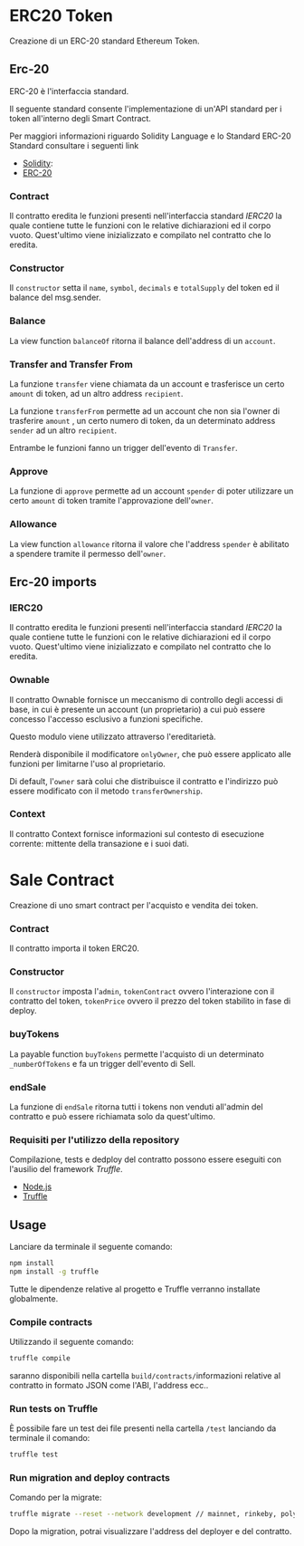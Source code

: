 # ERC20 Token

Creazione di un ERC-20 standard Ethereum Token.

## Erc-20

ERC-20 è l'interfaccia standard. 

Il seguente standard consente l'implementazione di un'API standard per i token all'interno degli Smart Contract. 

Per maggiori informazioni riguardo Solidity Language e lo Standard ERC-20 Standard consultare i seguenti link

- [Solidity](https://solidity.readthedocs.io/en/v0.6.8/): 
- [ERC-20](https://ethereum.org/it/developers/docs/standards/tokens/erc-20/)

### Contract

Il contratto eredita le funzioni presenti nell'interfaccia standard _IERC20_ la quale contiene tutte le funzioni con le relative
dichiarazioni ed il corpo vuoto.
Quest'ultimo viene inizializzato e compilato nel contratto che lo eredita.

### Constructor

Il `constructor` setta il `name`, `symbol`, `decimals` e `totalSupply` del token ed il balance del msg.sender.

### Balance

La view function `balanceOf` ritorna il balance dell'address di un `account`.

### Transfer and Transfer From

La funzione `transfer` viene chiamata da un account e trasferisce un certo `amount` di token, ad un altro address `recipient`.

La funzione `transferFrom` permette ad un account che non sia l'owner di trasferire `amount` , un certo numero di token, da un determinato address `sender` ad un altro `recipient`.

Entrambe le funzioni fanno un trigger  dell'evento di `Transfer`.

### Approve

La funzione di `approve` permette ad un account `spender` di poter utilizzare un certo `amount` di token tramite l'approvazione dell'`owner`.


### Allowance

La view function `allowance` ritorna il valore che l'address `spender` è abilitato a spendere tramite il permesso dell'`owner`.

## Erc-20 imports

### IERC20 

Il contratto eredita le funzioni presenti nell'interfaccia standard _IERC20_ la quale contiene tutte le funzioni con le relative
dichiarazioni ed il corpo vuoto.
Quest'ultimo viene inizializzato e compilato nel contratto che lo eredita.

### Ownable

Il contratto Ownable fornisce un meccanismo di controllo degli accessi di base, in cui è presente un account (un proprietario) a cui può essere concesso l'accesso esclusivo a funzioni specifiche.

Questo modulo viene utilizzato attraverso l'ereditarietà.

Renderà disponibile il modificatore `onlyOwner`, che può essere applicato alle funzioni per limitarne l'uso al proprietario.

Di default, l'`owner` sarà colui che distribuisce il contratto e l'indirizzo può essere modificato con il metodo `transferOwnership`.

### Context

Il contratto Context fornisce informazioni sul contesto di esecuzione corrente:
mittente della transazione e i suoi dati. 

# Sale Contract 
Creazione di uno smart contract per l'acquisto e vendita dei token.

### Contract
Il contratto importa il token ERC20.

### Constructor

Il `constructor` imposta l'`admin`, `tokenContract` ovvero l'interazione con il contratto del token, `tokenPrice` ovvero il prezzo del token stabilito in fase di deploy.

### buyTokens

La payable function `buyTokens` permette l'acquisto di un determinato `_numberOfTokens` e fa un trigger dell'evento di Sell.

### endSale
La funzione di `endSale` ritorna tutti i tokens non venduti all'admin del contratto e può essere richiamata solo da quest'ultimo.

### Requisiti per l'utilizzo della repository

Compilazione, tests e dedploy del contratto possono essere eseguiti con l'ausilio del framework *Truffle*.

- [Node.js](https://nodejs.org/download/release/latest-v10.x/)
- [Truffle](https://www.trufflesuite.com/truffle)

## Usage

Lanciare da terminale il seguente comando:

```sh
npm install
npm install -g truffle
```
Tutte le dipendenze relative al progetto e Truffle verranno installate globalmente.

### Compile contracts

Utilizzando il seguente comando:
```sh
truffle compile
```
 saranno disponibili nella cartella `build/contracts/`informazioni relative al contratto in formato JSON come l'ABI, l'address ecc..


### Run tests on Truffle
 
È possibile fare un test dei file presenti nella cartella `/test` lanciando da terminale il comando:

```sh
truffle test
```

### Run migration and deploy contracts

Comando per la migrate:

```sh
truffle migrate --reset --network development // mainnet, rinkeby, polygon, mumbai...
```

Dopo la migration, potrai visualizzare l'address del deployer e del contratto.
